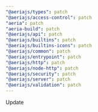 ```yaml
---
"@aeriajs/types": patch
"@aeriajs/access-control": patch
"aeria": patch
"aeria-build": patch
"@aeriajs/api": patch
"@aeriajs/builtins": patch
"@aeriajs/builtins-icons": patch
"@aeriajs/common": patch
"@aeriajs/entrypoint": patch
"@aeriajs/http": patch
"@aeriajs/node-http": patch
"@aeriajs/security": patch
"@aeriajs/server": patch
"@aeriajs/validation": patch
---
```


Update
